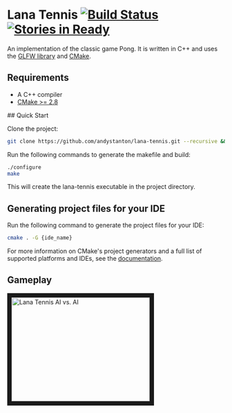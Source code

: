 # Lana Tennis [![Build Status](https://travis-ci.org/andystanton/lana-tennis.png?branch=master)](https://travis-ci.org/andystanton/lana-tennis) [![Stories in Ready](https://badge.waffle.io/andystanton/lana-tennis.png?label=ready&title=Ready)](https://waffle.io/andystanton/lana-tennis)

An implementation of the classic game Pong. It is written in C++ and uses the [GLFW library](http://www.glfw.org) and [CMake](http://www.cmake.org/).

## Requirements

* A C++ compiler
* [CMake >= 2.8](http://www.cmake.org/cmake/resources/software.html)

## Quick Start

Clone the project:

```sh
git clone https://github.com/andystanton/lana-tennis.git --recursive && cd lana-tennis
```

Run the following commands to generate the makefile and build:

```sh
./configure
make
```

This will create the lana-tennis executable in the project directory.

## Generating project files for your IDE

Run the following command to generate the project files for your IDE:

```sh
cmake . -G {ide_name}
```

For more information on CMake's project generators and a full list of supported platforms and IDEs, see the [documentation](http://www.cmake.org/Wiki/CMake_Generator_Specific_Information).


## Gameplay

<a href="http://www.youtube.com/watch?feature=player_embedded&v=78twd4Xdnxc
" target="_blank"><img src="http://img.youtube.com/vi/78twd4Xdnxc/0.jpg" 
alt="Lana Tennis AI vs. AI" width="320" height="240" border="10" /></a>

